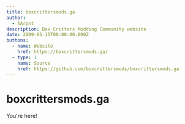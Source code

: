 ```yaml
---
title: boxcrittersmods.ga
author:
  - SArpnt
description: Box Critters Modding Community website
date: 2009-05-15T00:00:00.000Z
buttons:
  - name: Website
    href: https://boxcrittersmods.ga/
  - type: 1
    name: Source
    href: https://github.com/boxcrittersmods/boxcrittersmods.ga
---
```

# boxcrittersmods.ga
You're here!
